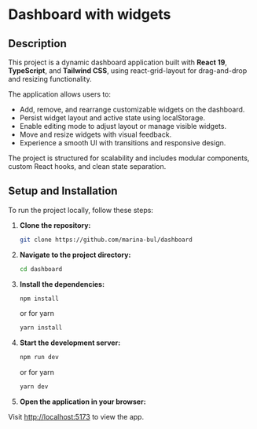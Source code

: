 # Dashboard with widgets

## Description

This project is a dynamic dashboard application built with **React 19**, **TypeScript**, and **Tailwind CSS**, using react-grid-layout for drag-and-drop and resizing functionality.

The application allows users to:

- Add, remove, and rearrange customizable widgets on the dashboard.
- Persist widget layout and active state using localStorage.
- Enable editing mode to adjust layout or manage visible widgets.
- Move and resize widgets with visual feedback.
- Experience a smooth UI with transitions and responsive design.

The project is structured for scalability and includes modular components, custom React hooks, and clean state separation.


## Setup and Installation

To run the project locally, follow these steps:

1. **Clone the repository:**

   ```bash
   git clone https://github.com/marina-bul/dashboard
   ```

2. **Navigate to the project directory:**

   ```bash
   cd dashboard
   ```

3. **Install the dependencies:**

    ```bash
    npm install
    ```

    or for yarn

    ```bash
    yarn install
    ```


4. **Start the development server:**

    ```bash
    npm run dev
    ```

    or for yarn

      ```bash
      yarn dev
      ```

5. **Open the application in your browser:**

  Visit [http://localhost:5173](http://localhost:5173) to view the app.


